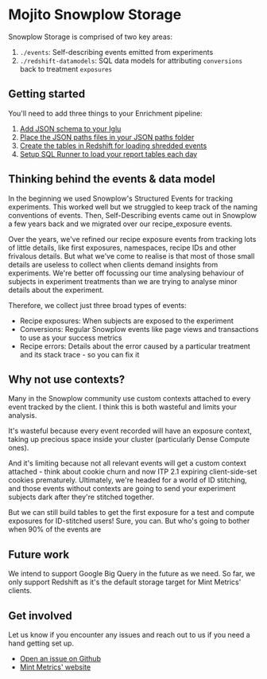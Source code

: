 # Mojito Snowplow Storage

Snowplow Storage is comprised of two key areas:

1. ```./events```: Self-describing events emitted from experiments
2. ```./redshift-datamodels```: SQL data models for attributing ```conversions``` back to treatment ```exposures```


## Getting started

You'll need to add three things to your Enrichment pipeline:

1. [Add JSON schema to your Iglu](./events/jsonschema)
2. [Place the JSON paths files in your JSON paths folder](./events/jsonpaths)
3. [Create the tables in Redshift for loading shredded events](./events/sql)
4. [Setup SQL Runner to load your report tables each day](./redshift-datamodels)


## Thinking behind the events & data model

In the beginning we used Snowplow's Structured Events for tracking experiments. This worked well but we struggled to keep track of the naming conventions of events. Then, Self-Describing events came out in Snowplow a few years back and we migrated over our recipe_exposure events.

Over the years, we've refined our recipe exposure events from tracking lots of little details, like first exposures, namespaces, recipe IDs and other frivalous details. But what we've come to realise is that most of those small details are useless to collect when clients demand insights from experiments. We're better off focussing our time analysing behaviour of subjects in experiment treatments than we are trying to analyse minor details about the experiment.

Therefore, we collect just three broad types of events:

 - Recipe exposures: When subjects are exposed to the experiment
 - Conversions: Regular Snowplow events like page views and transactions to use as your success metrics
 - Recipe errors: Details about the error caused by a particular treatment and its stack trace - so you can fix it


## Why not use contexts?

Many in the Snowplow community use custom contexts attached to every event tracked by the client. I think this is both wasteful and limits your analysis.

It's wasteful because every event recorded will have an exposure context, taking up precious space inside your cluster (particularly Dense Compute ones). 

And it's limiting because not all relevant events will get a custom context attached - think about cookie churn and now ITP 2.1 expiring client-side-set cookies prematurely. Ultimately, we're headed for a world of ID stitching, and those events without contexts are going to send your experiment subjects dark after they're stitched together.

But we can still build tables to get the first exposure for a test and compute exposures for ID-stitched users! Sure, you can. But who's going to bother when 90% of the events are 

## Future work

We intend to support Google Big Query in the future as we need. So far, we only support Redshift as it's the default storage target for Mint Metrics' clients.

## Get involved

Let us know if you encounter any issues and reach out to us if you need a hand getting set up.

* [Open an issue on Github](https://github.com/mint-metrics/mojito-snowplow-storage/issues/new)
* [Mint Metrics' website](https://mintmetrics.io/)